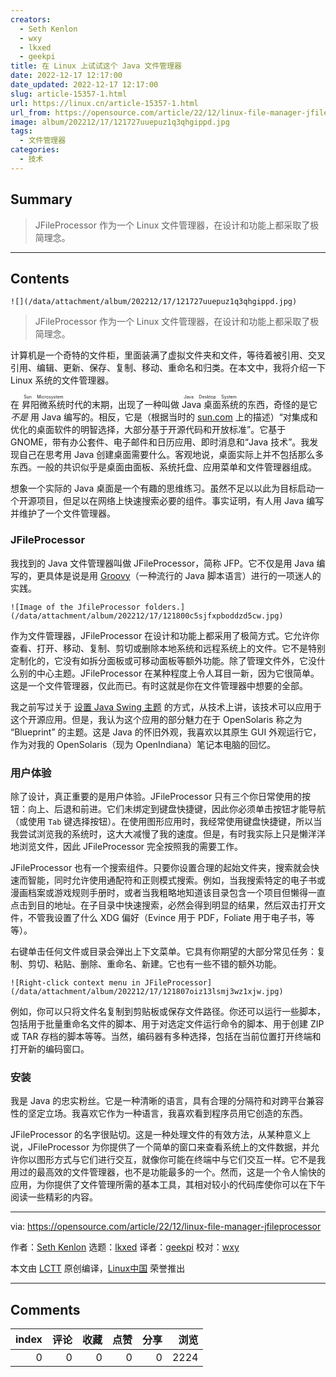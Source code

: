 ```yaml
---
creators:
  - Seth Kenlon
  - wxy
  - lkxed
  - geekpi
title: 在 Linux 上试试这个 Java 文件管理器
date: 2022-12-17 12:17:00
date_updated: 2022-12-17 12:17:00
slug: article-15357-1.html
url: https://linux.cn/article-15357-1.html
url_from: https://opensource.com/article/22/12/linux-file-manager-jfileprocessor
image: album/202212/17/121727uuepuz1q3qhgippd.jpg
tags:
  - 文件管理器
categories:
  - 技术
---
```


## Summary

> JFileProcessor 作为一个 Linux 文件管理器，在设计和功能上都采取了极简理念。

***

<!-- more -->

## Contents

`![](/data/attachment/album/202212/17/121727uuepuz1q3qhgippd.jpg)`

> 
> JFileProcessor 作为一个 Linux 文件管理器，在设计和功能上都采取了极简理念。
> 
> 
> 

计算机是一个奇特的文件柜，里面装满了虚拟文件夹和文件，等待着被引用、交叉引用、编辑、更新、保存、复制、移动、重命名和归类。在本文中，我将介绍一下 Linux 系统的文件管理器。

在 <ruby> 昇阳微系统 <rt>  Sun Microsystem </rt></ruby> 时代的末期，出现了一种叫做 <ruby> Java 桌面系统 <rt>  Java Desktop System </rt></ruby> 的东西，奇怪的是它 *不是* 用 Java 编写的。相反，它是（根据当时的 [sun.com](http://sun.com) 上的描述）“对集成和优化的桌面软件的明智选择，大部分基于开源代码和开放标准”。它基于 GNOME，带有办公套件、电子邮件和日历应用、即时消息和“Java 技术”。我发现自己在思考用 Java 创建桌面需要什么。客观地说，桌面实际上并不包括那么多东西。一般的共识似乎是桌面由面板、系统托盘、应用菜单和文件管理器组成。

想象一个实际的 Java 桌面是一个有趣的思维练习。虽然不足以以此为目标启动一个开源项目，但足以在网络上快速搜索必要的组件。事实证明，有人用 Java 编写并维护了一个文件管理器。

### JFileProcessor

我找到的 Java 文件管理器叫做 JFileProcessor，简称 JFP。它不仅是用 Java 编写的，更具体是说是用 [Groovy](https://opensource.com/article/20/12/groovy)（一种流行的 Java 脚本语言）进行的一项迷人的实践。

`![Image of the JfileProcessor folders.](/data/attachment/album/202212/17/121800c5sjfxpboddzd5cw.jpg)`

作为文件管理器，JFileProcessor 在设计和功能上都采用了极简方式。它允许你查看、打开、移动、复制、剪切或删除本地系统和远程系统上的文件。它不是特别定制化的，它没有如拆分面板或可移动面板等额外功能。除了管理文件外，它没什么别的中心主题。JFileProcessor 在某种程度上令人耳目一新，因为它很简单。这是一个文件管理器，仅此而已。有时这就是你在文件管理器中想要的全部。

我之前写过关于 [设置 Java Swing 主题](https://opensource.com/article/22/3/beautify-java-applications) 的方式，从技术上讲，该技术可以应用于这个开源应用。但是，我认为这个应用的部分魅力在于 OpenSolaris 称之为 “Blueprint” 的主题。这是 Java 的怀旧外观，我喜欢以其原生 GUI 外观运行它，作为对我的 OpenSolaris（现为 OpenIndiana）笔记本电脑的回忆。

### 用户体验

除了设计，真正重要的是用户体验。JFileProcessor 只有三个你日常使用的按钮：向上、后退和前进。它们未绑定到键盘快捷键，因此你必须单击按钮才能导航（或使用 `Tab` 键选择按钮）。在使用图形应用时，我经常使用键盘快捷键，所以当我尝试浏览我的系统时，这大大减慢了我的速度。但是，有时我实际上只是懒洋洋地浏览文件，因此 JFileProcessor 完全按照我的需要工作。

JFileProcessor 也有一个搜索组件。只要你设置合理的起始文件夹，搜索就会快速而智能，同时允许使用通配符和正则模式搜索。例如，当我搜索特定的电子书或漫画档案或游戏规则手册时，或者当我粗略地知道该目录包含一个项目但懒得一直点击到目的地址。在子目录中快速搜索，必然会得到明显的结果，然后双击打开文件，不管我设置了什么 XDG 偏好（Evince 用于 PDF，Foliate 用于电子书，等等）。

右键单击任何文件或目录会弹出上下文菜单。它具有你期望的大部分常见任务：复制、剪切、粘贴、删除、重命名、新建。它也有一些不错的额外功能。

`![Right-click context menu in JFileProcessor](/data/attachment/album/202212/17/121807oiz13lsmj3wz1xjw.jpg)`

例如，你可以只将文件名复制到剪贴板或保存文件路径。你还可以运行一些脚本，包括用于批量重命名文件的脚本、用于对选定文件运行命令的脚本、用于创建 ZIP 或 TAR 存档的脚本等等。当然，编码器有多种选择，包括在当前位置打开终端和打开新的编码窗口。

### 安装

我是 Java 的忠实粉丝。它是一种清晰的语言，具有合理的分隔符和对跨平台兼容性的坚定立场。我喜欢它作为一种语言，我喜欢看到程序员用它创造的东西。

JFileProcessor 的名字很贴切。这是一种处理文件的有效方法，从某种意义上说，JFileProcessor 为你提供了一个简单的窗口来查看系统上的文件数据，并允许你以图形方式与它们进行交互，就像你可能在终端中与它们交互一样。它不是我用过的最高效的文件管理器，也不是功能最多的一个。然而，这是一个令人愉快的应用，为你提供了文件管理所需的基本工具，其相对较小的代码库使你可以在下午阅读一些精彩的内容。

---

via: <https://opensource.com/article/22/12/linux-file-manager-jfileprocessor>

作者：[Seth Kenlon](https://opensource.com/users/seth) 选题：[lkxed](https://github.com/lkxed) 译者：[geekpi](https://github.com/geekpi) 校对：[wxy](https://github.com/wxy)

本文由 [LCTT](https://github.com/LCTT/TranslateProject) 原创编译，[Linux中国](https://linux.cn/) 荣誉推出

***

## Comments


|   index |   评论 |   收藏 |   点赞 |   分享 |   浏览 |
|--------:|-------:|-------:|-------:|-------:|-------:|
|       0 |      0 |      0 |      0 |      0 |   2224 |
